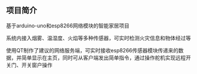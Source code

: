 ## 项目简介

基于arduino-uno和esp8266网络模块的智能家居项目

系统内接入烟雾、温湿度、火焰等多种传感器，可实时检测火灾信息和物体经过等

使用QT制作了建议的网络服务端，可实时接收esp8266传感器模块传递来的数据，并简单显示在主页，同时可从客户端发出简单指令，通过操作舵机实现远程开关门、开关窗户操作
